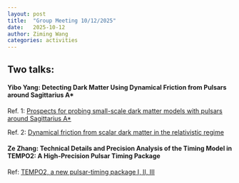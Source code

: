 ```yaml
---
layout: post
title:  "Group Meeting 10/12/2025"
date:   2025-10-12
author: Ziming Wang
categories: activities
---
```


## Two talks:

#### Yibo Yang: Detecting Dark Matter Using Dynamical Friction from Pulsars around Sagittarius A*

Ref. 1: [Prospects for probing small-scale dark matter models with pulsars around Sagittarius A*](https://doi.org/10.48550/arXiv.2312.01889)

Ref. 2: [Dynamical friction from scalar dark matter in the relativistic regime](https://doi.org/10.1103/PhysRevD.104.103014)

#### Ze Zhang: Technical Details and Precision Analysis of the Timing Model in TEMPO2: A High-Precision Pulsar Timing Package

Ref: [TEMPO2, a new pulsar-timing package I, II, III](https://arxiv.org/abs/astro-ph/0603381)
